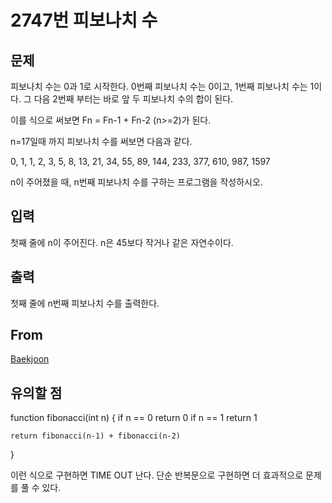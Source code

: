 # 2747번 피보나치 수

## 문제

피보나치 수는 0과 1로 시작한다. 0번째 피보나치 수는 0이고, 1번째 피보나치 수는 1이다. 그 다음 2번째 부터는 바로 앞 두 피보나치 수의 합이 된다.

이를 식으로 써보면 Fn = Fn-1 + Fn-2 (n>=2)가 된다.

n=17일때 까지 피보나치 수를 써보면 다음과 같다.

0, 1, 1, 2, 3, 5, 8, 13, 21, 34, 55, 89, 144, 233, 377, 610, 987, 1597

n이 주어졌을 때, n번째 피보나치 수를 구하는 프로그램을 작성하시오.

## 입력

첫째 줄에 n이 주어진다. n은 45보다 작거나 같은 자연수이다.

## 출력

첫째 줄에 n번째 피보나치 수를 출력한다.

## From

[Baekjoon](https://www.acmicpc.net/problem/2747)

## 유의할 점

function fibonacci(int n) {
    if n == 0 return 0
    if n == 1 return 1

    return fibonacci(n-1) + fibonacci(n-2)
}

이런 식으로 구현하면 TIME OUT 난다. 단순 반복문으로 구현하면 더 효과적으로 문제를 풀 수 있다.